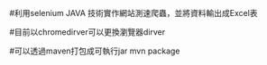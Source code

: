 #利用selenium JAVA 技術實作網站測速爬蟲，並將資料輸出成Excel表

#目前以chromedirver可以更換瀏覽器dirver

#可以透過maven打包成可執行jar
mvn package



